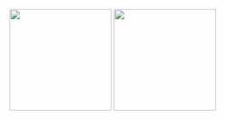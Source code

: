 <p align="left">
  <img height = "180em" src="https://github-readme-stats.vercel.app/api/top-langs/?username=radmilags&langs_count=8&layout=compact&theme=radical" />  
  <img height = "180em" src="https://github-readme-stats.vercel.app/api?username=radmilags&theme=radical&show_icons=true"/>
</p>
